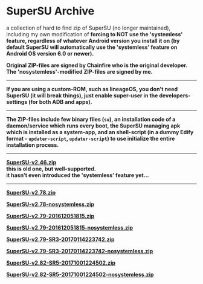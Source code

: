 <h1>SuperSU Archive</h1>

a collection of hard to find zip of SuperSU (no longer maintained),  
including my own modification of <strong>forcing to NOT use the 'systemless' feature, regardless of whatever Android version you install it on (by default SuperSU will automatically use the 'systemless' feature on Android OS version 6.0 or newer).  

Original ZIP-files are signed by Chainfire who is the original developer. The 'nosystemless'-modified ZIP-files are signed by me.

<hr/>

If you are using a custom-ROM, such as lineageOS, you don't need SuperSU (it will break things), just enable super-user in the developers-settings (for both ADB and apps).

<hr/>

The ZIP-files include few binary files (<code>su</code>), an installation code of a daemon/service which runs every boot, the SuperSU managing apk which is installed as a system-app, and an shell-script (in a dummy Edify format - <code>updater-script</code>, <code>updater-script</code>) to use initialize the entire installation process.

<hr/>

<a href="https://raw.githubusercontent.com/eladkarako/supersu_archive/master/SuperSU-v2.46.zip">SuperSU-v2.46.zip</a>  
this is old one, but well-supported.  
it hasn't even introduced the 'systemless' feature yet...  

<hr/>

<a href="https://raw.githubusercontent.com/eladkarako/supersu_archive/master/SuperSU-v2.78.zip" title="SuperSU-v2.78.zip">SuperSU-v2.78.zip</a>  

<a href="https://raw.githubusercontent.com/eladkarako/supersu_archive/master/SuperSU-v2.78-nosystemless.zip" title="SuperSU-v2.78-nosystemless.zip">SuperSU-v2.78-nosystemless.zip</a>  

<a href="https://raw.githubusercontent.com/eladkarako/supersu_archive/master/SuperSU-v2.79-201612051815.zip" title="SuperSU-v2.79-201612051815.zip">SuperSU-v2.79-201612051815.zip</a>  

<a href="https://raw.githubusercontent.com/eladkarako/supersu_archive/master/SuperSU-v2.79-201612051815-nosystemless.zip" title="SuperSU-v2.79-201612051815-nosystemless.zip">SuperSU-v2.79-201612051815-nosystemless.zip</a>  

<a href="https://raw.githubusercontent.com/eladkarako/supersu_archive/master/SuperSU-v2.79-SR3-20170114223742.zip" title="SuperSU-v2.79-SR3-20170114223742.zip">SuperSU-v2.79-SR3-20170114223742.zip</a>  

<a href="https://raw.githubusercontent.com/eladkarako/supersu_archive/master/SuperSU-v2.79-SR3-20170114223742-nosystemless.zip" title="SuperSU-v2.79-SR3-20170114223742-nosystemless.zip">SuperSU-v2.79-SR3-20170114223742-nosystemless.zip</a>  

<a href="https://raw.githubusercontent.com/eladkarako/supersu_archive/master/SuperSU-v2.82-SR5-20171001224502.zip" title="SuperSU-v2.82-SR5-20171001224502.zip">SuperSU-v2.82-SR5-20171001224502.zip</a>  

<a href="https://raw.githubusercontent.com/eladkarako/supersu_archive/master/SuperSU-v2.82-SR5-20171001224502-nosystemless.zip" title="SuperSU-v2.82-SR5-20171001224502-nosystemless.zip">SuperSU-v2.82-SR5-20171001224502-nosystemless.zip</a>  

